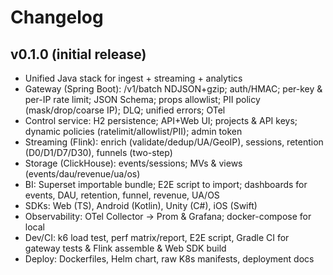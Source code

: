 # Changelog

## v0.1.0 (initial release)
- Unified Java stack for ingest + streaming + analytics
- Gateway (Spring Boot): /v1/batch NDJSON+gzip; auth/HMAC; per-key & per-IP rate limit; JSON Schema; props allowlist; PII policy (mask/drop/coarse IP); DLQ; unified errors; OTel
- Control service: H2 persistence; API+Web UI; projects & API keys; dynamic policies (ratelimit/allowlist/PII); admin token
- Streaming (Flink): enrich (validate/dedup/UA/GeoIP), sessions, retention (D0/D1/D7/D30), funnels (two-step)
- Storage (ClickHouse): events/sessions; MVs & views (events/dau/revenue/ua/os)
- BI: Superset importable bundle; E2E script to import; dashboards for events, DAU, retention, funnel, revenue, UA/OS
- SDKs: Web (TS), Android (Kotlin), Unity (C#), iOS (Swift)
- Observability: OTel Collector → Prom & Grafana; docker-compose for local
- Dev/CI: k6 load test, perf matrix/report, E2E script, Gradle CI for gateway tests & Flink assemble & Web SDK build
- Deploy: Dockerfiles, Helm chart, raw K8s manifests, deployment docs
